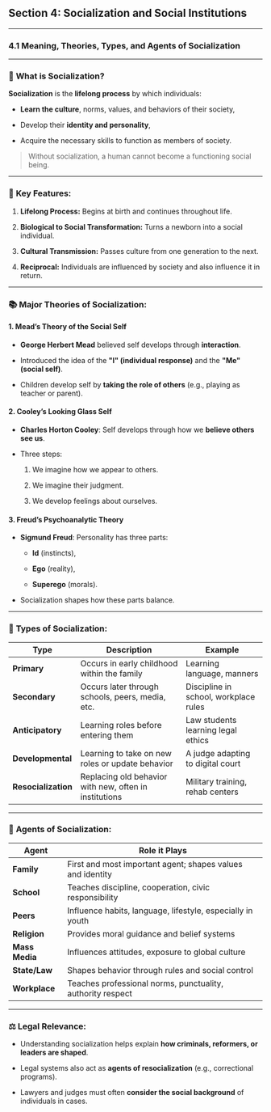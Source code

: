## **Section 4: Socialization and Social Institutions**

---

### **4.1 Meaning, Theories, Types, and Agents of Socialization**

---

### 📘 **What is Socialization?**

**Socialization** is the **lifelong process** by which individuals:

- **Learn the culture**, norms, values, and behaviors of their society,
    
- Develop their **identity and personality**,
    
- Acquire the necessary skills to function as members of society.
    

> Without socialization, a human cannot become a functioning social being.

---

### 🧠 **Key Features:**

1. **Lifelong Process:** Begins at birth and continues throughout life.
    
2. **Biological to Social Transformation:** Turns a newborn into a social individual.
    
3. **Cultural Transmission:** Passes culture from one generation to the next.
    
4. **Reciprocal:** Individuals are influenced by society and also influence it in return.
    

---

### 📚 **Major Theories of Socialization:**

#### 1. **Mead’s Theory of the Social Self**

- **George Herbert Mead** believed self develops through **interaction**.
    
- Introduced the idea of the **"I" (individual response)** and the **"Me" (social self)**.
    
- Children develop self by **taking the role of others** (e.g., playing as teacher or parent).
    

#### 2. **Cooley’s Looking Glass Self**

- **Charles Horton Cooley**: Self develops through how we **believe others see us**.
    
- Three steps:
    
    1. We imagine how we appear to others.
        
    2. We imagine their judgment.
        
    3. We develop feelings about ourselves.
        

#### 3. **Freud’s Psychoanalytic Theory**

- **Sigmund Freud**: Personality has three parts:
    
    - **Id** (instincts),
        
    - **Ego** (reality),
        
    - **Superego** (morals).
        
- Socialization shapes how these parts balance.
    

---

### 🧩 **Types of Socialization:**

|Type|Description|Example|
|---|---|---|
|**Primary**|Occurs in early childhood within the family|Learning language, manners|
|**Secondary**|Occurs later through schools, peers, media, etc.|Discipline in school, workplace rules|
|**Anticipatory**|Learning roles before entering them|Law students learning legal ethics|
|**Developmental**|Learning to take on new roles or update behavior|A judge adapting to digital court|
|**Resocialization**|Replacing old behavior with new, often in institutions|Military training, rehab centers|

---

### 🏡 **Agents of Socialization:**

|Agent|Role it Plays|
|---|---|
|**Family**|First and most important agent; shapes values and identity|
|**School**|Teaches discipline, cooperation, civic responsibility|
|**Peers**|Influence habits, language, lifestyle, especially in youth|
|**Religion**|Provides moral guidance and belief systems|
|**Mass Media**|Influences attitudes, exposure to global culture|
|**State/Law**|Shapes behavior through rules and social control|
|**Workplace**|Teaches professional norms, punctuality, authority respect|

---

### ⚖️ Legal Relevance:

- Understanding socialization helps explain **how criminals, reformers, or leaders are shaped**.
    
- Legal systems also act as **agents of resocialization** (e.g., correctional programs).
    
- Lawyers and judges must often **consider the social background** of individuals in cases.
    
